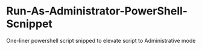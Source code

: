 # Run-As-Administrator-PowerShell-Scnippet
One-liner powershell script snipped to elevate script to Administrative mode
